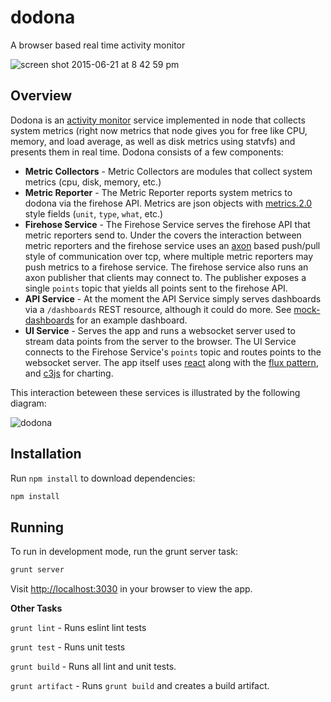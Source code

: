 # dodona
A browser based real time activity monitor

![screen shot 2015-06-21 at 8 42 59 pm](https://cloud.githubusercontent.com/assets/199097/8275314/ce9d5be6-1857-11e5-8f98-91d677b2548a.png)

## Overview

Dodona is an [activity monitor](https://en.wikipedia.org/wiki/Activity_Monitor) service implemented in node that collects system metrics (right now metrics that node gives you for free like CPU, memory, and load average, as well as disk metrics using statvfs) and presents them in real time.  Dodona consists of a few components:

* **Metric Collectors** - Metric Collectors are modules that collect system metrics (cpu, disk, memory, etc.)
* **Metric Reporter** - The Metric Reporter reports system metrics to dodona via the firehose API. Metrics are json objects with [metrics.2.0](http://metrics20.org/spec/) style fields (`unit`, `type`, `what`, etc.)
* **Firehose Service** - The Firehose Service serves the firehose API that metric reporters send to. Under the covers the interaction between metric reporters and the firehose service uses an [axon](https://github.com/tj/axon) based push/pull style of communication over tcp, where multiple metric reporters may push metrics to a firehose service. The firehose service also runs an axon publisher that clients may connect to. The publisher exposes a single `points` topic that yields all points sent to the firehose API. 
* **API Service** - At the moment the API Service simply serves dashboards via a `/dashboards` REST resource, although it could do more. See [mock-dashboards](https://github.com/tescherm/dodona/blob/master/api-service/misc/mock-dashboards.js) for an example dashboard.
* **UI Service** - Serves the app and runs a websocket server used to stream data points from the server to the browser. The UI Service connects to the Firehose Service's `points` topic and routes points to the websocket server. The app itself uses [react](http://facebook.github.io/react/) along with the [flux pattern](https://facebook.github.io/flux/docs/overview.html), and [c3js](http://c3js.org/) for charting.

This interaction beteween these services is illustrated by the following diagram:

![dodona](https://cloud.githubusercontent.com/assets/199097/8275891/3ff11192-1863-11e5-87e5-b99516008fb6.png)

## Installation

Run ```npm install``` to download dependencies:

```bash
npm install
```
## Running

To run in development mode, run the grunt server task:

```bash
grunt server
```

Visit [http://localhost:3030](http://localhost:3030) in your browser to view the app.

**Other Tasks**

```grunt lint``` - Runs eslint lint tests

```grunt test``` - Runs unit tests

```grunt build``` - Runs all lint and unit tests.

```grunt artifact``` - Runs ```grunt build``` and creates a build artifact.

